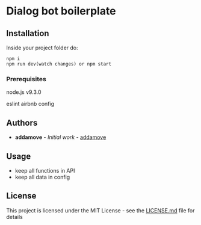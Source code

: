 # Dialog bot boilerplate

## Installation

Inside your project folder do:

```shell
npm i
npm run dev(watch changes) or npm start
```

### Prerequisites

node.js v9.3.0

eslint airbnb config

## Authors

* **addamove** - _Initial work_ - [addamove](https://github.com/addamove)

## Usage

* keep all functions in API
* keep all data in config

## License

This project is licensed under the MIT License - see the [LICENSE.md](LICENSE.md) file for details
